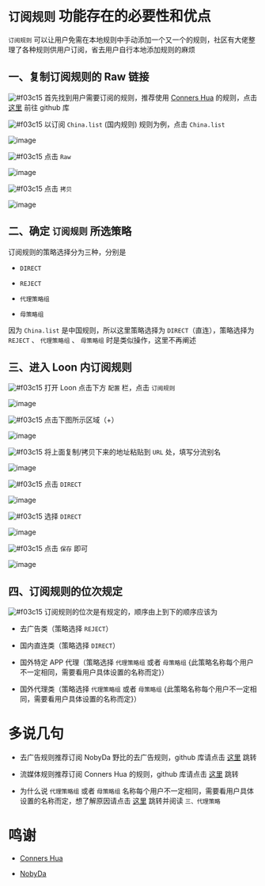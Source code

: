 # `订阅规则` 功能存在的必要性和优点

`订阅规则` 可以让用户免需在本地规则中手动添加一个又一个的规则，社区有大佬整理了各种规则供用户订阅，省去用户自行本地添加规则的麻烦

## 一、复制订阅规则的 Raw 链接

![#f03c15](https://placehold.it/15/f03c15/000000?text=+) 首先找到用户需要订阅的规则，推荐使用 [Conners Hua](https://github.com/ConnersHua?tab=repositories) 的规则，点击 [这里](https://github.com/ConnersHua/Profiles/tree/master/Surge/Ruleset) 前往 github 库

![#f03c15](https://placehold.it/15/f03c15/000000?text=+) 以订阅 `China.list` (国内规则) 规则为例，点击 `China.list`

![image](https://raw.githubusercontent.com/chiupam/tutorial-image/master/Loon/Plus/Rule_Raw_China_1.jpg)

![#f03c15](https://placehold.it/15/f03c15/000000?text=+) 点击 `Raw`

![image](https://raw.githubusercontent.com/chiupam/tutorial-image/master/Loon/Plus/Rule_Raw_China_2.jpg)

![#f03c15](https://placehold.it/15/f03c15/000000?text=+) 点击 `拷贝`

![image](https://raw.githubusercontent.com/chiupam/tutorial-image/master/Loon/Plus/Rule_Raw_China_3.jpg)

## 二、确定 `订阅规则` 所选策略

订阅规则的策略选择分为三种，分别是

- `DIRECT`

- `REJECT`

- `代理策略组`

- `母策略组`

因为 `China.list` 是中国规则，所以这里策略选择为 `DIRECT`（直连），策略选择为 `REJECT` 、 `代理策略组` 、 `母策略组` 时是类似操作，这里不再阐述


## 三、进入 Loon 内订阅规则

![#f03c15](https://placehold.it/15/f03c15/000000?text=+) 打开 Loon 点击下方 `配置` 栏，点击 `订阅规则`

![image](https://raw.githubusercontent.com/chiupam/tutorial-image/master/Loon/Plus/Rule_remote_1.jpg)

![#f03c15](https://placehold.it/15/f03c15/000000?text=+) 点击下图所示区域（+）

![image](https://raw.githubusercontent.com/chiupam/tutorial-image/master/Loon/Plus/Rule_remote_2.jpg)

![#f03c15](https://placehold.it/15/f03c15/000000?text=+) 将上面复制/拷贝下来的地址粘贴到 `URL` 处，填写分流别名

![image](https://raw.githubusercontent.com/chiupam/tutorial-image/master/Loon/Plus/Rule_remote_China_3.jpg)

![#f03c15](https://placehold.it/15/f03c15/000000?text=+) 点击 `DIRECT`

![image](https://raw.githubusercontent.com/chiupam/tutorial-image/master/Loon/Plus/Rule_remote_China_4.jpg)

![#f03c15](https://placehold.it/15/f03c15/000000?text=+) 选择 `DIRECT` 

![image](https://raw.githubusercontent.com/chiupam/tutorial-image/master/Loon/Plus/Rule_remote_China_5.jpg)

![#f03c15](https://placehold.it/15/f03c15/000000?text=+) 点击 `保存` 即可

![image](https://raw.githubusercontent.com/chiupam/tutorial-image/master/Loon/Plus/Rule_remote_China_6.jpg)

## 四、订阅规则的位次规定

![#f03c15](https://placehold.it/15/f03c15/000000?text=+) 订阅规则的位次是有规定的，顺序由上到下的顺序应该为

- 去广告类（策略选择 `REJECT`）

- 国内直连类（策略选择 `DIRECT`）

- 国外特定 APP 代理（策略选择  `代理策略组` 或者 `母策略组` {此策略名称每个用户不一定相同，需要看用户具体设置的名称而定}）

- 国外代理类（策略选择  `代理策略组` 或者 `母策略组` {此策略名称每个用户不一定相同，需要看用户具体设置的名称而定}）

# 多说几句

- 去广告规则推荐订阅 NobyDa 野比的去广告规则，github 库请点击 [这里](https://github.com/NobyDa/Script/tree/master/Surge) 跳转

- 流媒体规则推荐订阅 Conners Hua 的规则，github 库请点击 [这里](https://github.com/ConnersHua/Profiles/tree/master/Surge/Ruleset) 跳转

- 为什么说  `代理策略组` 或者 `母策略组`  名称每个用户不一定相同，需要看用户具体设置的名称而定，想了解原因请点击 [这里](https://github.com/chiupam/tutorial/blob/master/Loon/Plus/Global_Policy.md) 跳转并阅读 `三、代理策略`

# 鸣谢

- [Conners Hua](https://github.com/ConnersHua?tab=repositories)

- [NobyDa](https://github.com/NobyDa)
